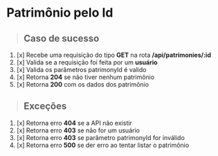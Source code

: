 # Patrimônio pelo Id

> ## Caso de sucesso

1. [x] Recebe uma requisição do tipo **GET** na rota **/api/patrimonies/:id**
2. [x] Valida se a requisição foi feita por um **usuário**
3. [x] Valida os parâmetros patrimonyId é valido
4. [x] Retorna **204** se não tiver nenhum patrimônio
5. [x] Retorna **200** com os dados dos patrimônio

> ## Exceções

1. [x] Retorna erro **404** se a API não existir
2. [x] Retorna erro **403** se não for um usuário
3. [x] Retorna erro **403** se parâmetro patrimonyId for inválido
4. [x] Retorna erro **500** se der erro ao tentar listar o patrimônio